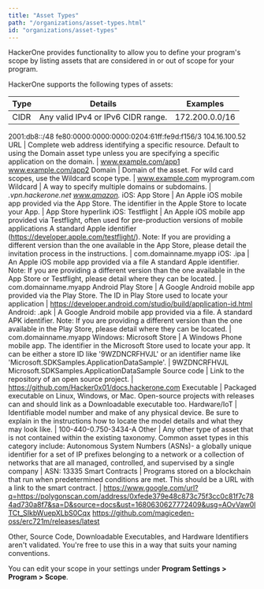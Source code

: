 ```yaml
---
title: "Asset Types"
path: "/organizations/asset-types.html"
id: "organizations/asset-types"
---
```

HackerOne provides functionality to allow you to define your program's scope by listing assets that are considered in or out of scope for your program.

HackerOne supports the following types of assets:

Type | Details | Examples
---- | ------- | --------
CIDR | Any valid IPv4 or IPv6 CIDR range. | 172.200.0.0/16
2001:db8::/48
fe80:0000:0000:0000:0204:61ff:fe9d:f156/3
104.16.100.52
URL | Complete web address identifying a specific resource. Default to using the Domain asset type unless you are specifying a specific application on the domain. | www.example.com/app1
www.example.com/app2
Domain | Domain of the asset. For wild card scopes, use the Wildcard scope type. | www.example.com
myprogram.com
Wildcard | A way to specify multiple domains or subdomains. | *.vpn.hackerone.net
www.amazon.*
iOS: App Store | An Apple iOS mobile app provided via the App Store. The identifier in the Apple Store to locate your App. | App Store hyperlink
iOS: Testflight | An Apple iOS mobile app provided via Testflight, often used for pre-production versions of mobile applications
A standard Apple identifier (https://developer.apple.com/testflight/).
Note: If you are providing a different version than the one available in the App Store, please detail the invitation process in the instructions. | com.domainname.myapp
iOS: .ipa | An Apple iOS mobile app provided via a file
A standard Apple identifier. Note: If you are providing a different version than the one available in the App Store or Testflight, please detail where they can be located. | com.domainname.myapp
Android Play Store | A Google Android mobile app provided via the Play Store. The ID in Play Store used to locate your application | https://developer.android.com/studio/build/application-id.html
Android: .apk | A Google Android mobile app provided via a file. A standard APK identifier. 
Note: If you are providing a different version than the one available in the Play Store, please detail where they can be located.
| com.domainname.myapp
Windows: Microsoft Store | A Windows Phone mobile app. The identifier in the Microsoft Store used to locate your app. It can be either a store ID like '9WZDNCRFHVJL' or an identifier name like 'Microsoft.SDKSamples.ApplicationDataSample'. | 9WZDNCRFHVJL Microsoft.SDKSamples.ApplicationDataSample
Source code | Link to the repository of an open source project. | https://github.com/Hacker0x01/docs.hackerone.com
Executable | Packaged executable on Linux, Windows, or Mac. Open-source projects with releases can and should link as a Downloadable executable too.
Hardware/IoT | Identifiable model number and make of any physical device. Be sure to explain in the instructions how to locate the model details and what they may look like. | 100-440-0.750-3434-A
Other | Any other type of asset that is not contained within the existing taxonomy. Common asset types in this category include:
Autonomous System Numbers (ASNs)- a globally unique identifier for a set of IP prefixes belonging to a network or a collection of networks that are all managed, controlled, and supervised by a single company | ASN: 13335
Smart Contracts | Programs stored on a blockchain that run when predetermined conditions are met. This should be a URL with a link to the smart contract. | https://www.google.com/url?q=https://polygonscan.com/address/0xfede379e48c873c75f3cc0c81f7c784ad730a8f7&sa=D&source=docs&ust=1680630627772409&usg=AOvVaw0lTCt_SIkbWuepXLbS0Cqx
https://github.com/magiceden-oss/erc721m/releases/latest


Other,	Source Code, Downloadable Executables, and Hardware Identifiers aren't validated. You're free to use this in a way that suits your naming conventions.

You can edit your scope in your settings under **Program Settings > Program > Scope**.
